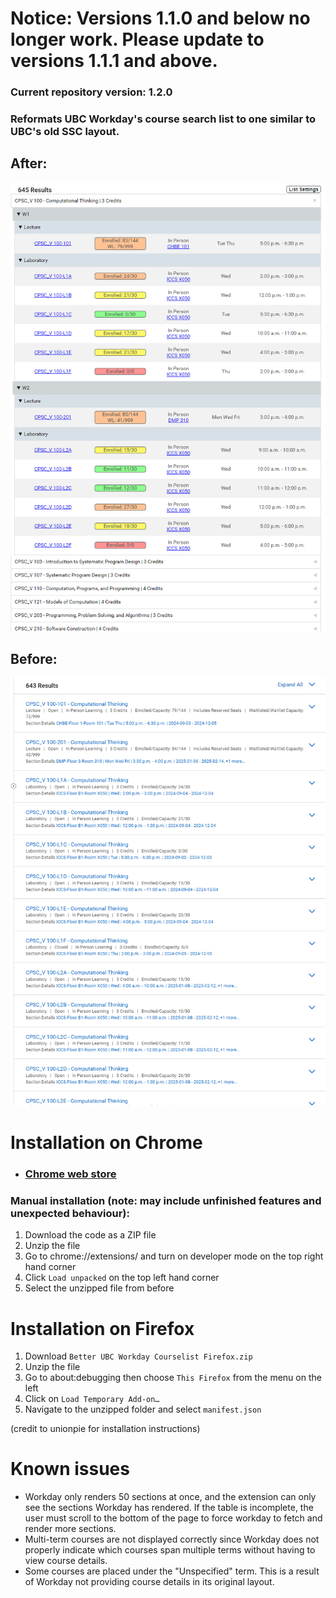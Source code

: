 # Notice: Versions 1.1.0 and below no longer work. Please update to versions 1.1.1 and above.

### Current repository version: 1.2.0

### Reformats UBC Workday's course search list to one similar to UBC's old SSC layout.

## After:
![image](readme_images/workday_after.png)

## Before:
![image](readme_images/workday_before.png)

# Installation on Chrome
- ### [Chrome web store](https://chromewebstore.google.com/detail/better-workday-courselist/ldjigmjmlemmimiimckddfmkpgppkddh)

### Manual installation (note: may include unfinished features and unexpected behaviour):
1. Download the code as a ZIP file
2. Unzip the file
3. Go to chrome://extensions/ and turn on developer mode on the top right hand corner
4. Click `Load unpacked` on the top left hand corner
5. Select the unzipped file from before

# Installation on Firefox
1. Download `Better UBC Workday Courselist Firefox.zip`
2. Unzip the file
3. Go to about:debugging then choose `This Firefox` from the menu on the left
4. Click on `Load Temporary Add-on…`
5. Navigate to the unzipped folder and select `manifest.json`

(credit to unionpie for installation instructions)

# Known issues
- Workday only renders 50 sections at once, and the extension can only see the sections Workday has rendered. If the table is incomplete, the user must scroll to the bottom of the page to force workday to fetch and render more sections.
- Multi-term courses are not displayed correctly since Workday does not properly indicate which courses span multiple terms without having to view course details.
- Some courses are placed under the "Unspecified" term. This is a result of Workday not providing course details in its original layout.
